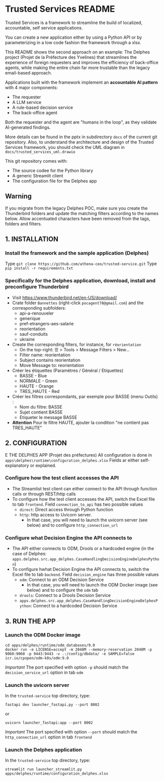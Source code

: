 # Trusted Services README

Trusted Services is a framework to streamline the build of localized, accountable, self service applications.

You can create a new application either by using a Python API or by parameterizing in a low code fashion the framework through a xlsx.

This README shows the second approach on an example: The Delphes project (Projet de la Préfecture des Yvelines) that streamlines the experience of foreign requesters and improves the efficiency of back-office agents, while making the entire chain far more trustable than the legacy email-based approach.

Applications built with the framework implement an **accountable AI pattern** with 4 major components:
- The requester
- A LLM service
- A rule-based decision service
- The back-office agent

Both the requester and the agent are "humans in the loop", as they validate AI-generated findings.

More details can be found in the pptx in subdirectory `docs` of the current git repository. Also, to understand the architecture and design of the Trusted Services framework, you should check the UML diagram in `docs/trusted_services_uml.drawio`

This git repository comes with:
- The source codee for the Python library
- A generic Streamlit client
- The configuration file for the Delphes app

## Warning
If you migrate from the legacy Delphes POC, make sure you create the Thunderbird folders and update the matching filters according to the names below. Allow accentuated characters have been removed from the tags, folders and filters. 

## 1. INSTALLATION

### Install the framework and the sample application (Delphes)
Type `git clone https://github.com/athena-ceo/trusted-service.git`
Type `pip install -r requirements.txt`

### Specifically for the Delphes application, download, install and preconfigure Thunderbird
- Visit https://www.thunderbird.net/en-US/download/
- Crate folder `Bannettes` (right-click `pocagent78@gmail.com`) and the corresponding subfolders:
  - api-a-renouveler
  - generique
  - pref-etrangers-aes-salarie
  - reorientation
  - sauf-conduits
  - ukraine
- Create the corresponding filters, for instance, for `réorientation`
  - On the top-right: ☰  > Tools > Message Filters > New... 
  - Filter name: reorientation
  - Subject contains reorientation
  - Move Message to: reorientation
- Créer les étiquettes (Paramètres / Général / Etiquettes)
  - BASSE - Blue
  - NORMALE - Green
  - HAUTE - Orange
  - TRES_HAUTE - Red
- Créer les filtres correspondants, par exemple pour BASSE (menu Outils) :
  - Nom du filtre: BASSE
  - Sujet contient BASSE
  - Etiqueter le message BASSE
- **Attention** Pour le filtre HAUTE, ajouter la condition "ne contient pas TRES_HAUTE"



## 2. CONFIGURATION
E THE DELPHES APP (Projet des préfectures)
All configuration is done in `apps\delphes\runtime\configuration_delphes.xlsx`
Fields ar either self-explanatory or explained.

### Configure how the test client accesses the API
- The Streamlist test client can either connect to the API through function calls or through REST/http calls
- To configure how the test client accesses the API, switch the Excel file to tab `frontend`. Field `connection_to_api` has two possible values
  - `direct`: Direct access through Python function
  - `http`: http access to Uvicorn server.
    - In that case, you will need to launch the uvicorn server (see below) and to configure `http_connection_url` 

### Configure what Decision Engine the API connects to
- The API either connects to ODM, Drools or a hardcoded engine (in the case of Delphes: `apps.delphes.src.app_delphes.CaseHandlingDecisionEngineDelphesPython`)
- To configure hwhat Decision Engine the API connects to, switch the Excel file to tab `backend`. Field `decision_engine` has three possible values
  - `odm`: Connect to an ODM Decision Service
    - In that case, you will need to launch the ODM Docker image (see below) and to configure the `odm` tab 
  - `drools`: Connect to a Drools Decision Service
  - `apps.delphes.src.app_delphes.CaseHandlingDecisionEngineDelphesPython`: Connect to a hardcoded Decision Service

## 3. RUN THE APP

### Launch the ODM Docker image
```
cd apps/delphes/runtime/odm_databases/9.0
docker run -e LICENSE=accept -m 2048M --memory-reservation 2048M -p 9060:9060 -p 9443:9443 -v .:/config/dbdata/ -e SAMPLE=false icr.io/cpopen/odm-k8s/odm:9.0
```
*Important* The port specified with option `-p` should match the `decision_service_url` option in tab `odm`

### Launch the uvicorn server
In the `trusted-service` top directory, type:
```
fastapi dev launcher_fastapi.py --port 8002 
```
or
```
uvicorn launcher_fastapi:app --port 8002
```
*Important* The port specified with option `--port` should match the `http_connection_url` option in tab `frontend`

### Launch the Delphes application
In the `trusted-service` top directory, type:
```
streamlit run launcher_streamlit.py apps/delphes/runtime/configuration_delphes.xlsx
```


